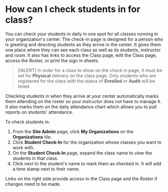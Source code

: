 # How can I check students in for class?

You can check your students in daily in one spot for all classes running in your organization's center. The check-in page is designed for a person who is greeting and directing students as they arrive in the center. It gives them one place where they can see each class as well as its students, instructor and room. It also has links to access the Class page, edit the Class page, access the Roster, or print the sign in sheets.  

>[!ALERT] In order for a class to show on the check in page, it must be set for **Physical** delivery on the class page. Only students who are registered for the class with the status of **Enrolled** or **Audit** will be listed.  

Checking students in when they arrive at your center automatically marks them attending on the roster so your instructor does not have to manage it. It also marks them on the daily attendance chart which allows you to pull reports on students' attendance. 

To check students in:
1. From the **Site Admin** page, click **My Organizations** on the **Organizations** tile. 
1. Click **Student Check-In** for the organization whose classes you want to work with. 
1. On the **Student Check-In** page, expand the class name to view the students in that class. 
1. Click next to the student's name to mark them as checked in. It will add a time stamp next to their name. 

Links on the right side provide access to the Class page and the Roster if changes need to be made. 

